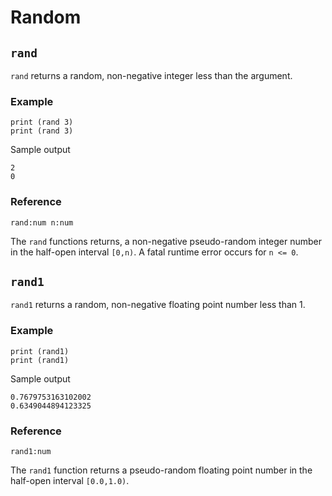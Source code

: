 # Random

## `rand`

`rand` returns a random, non-negative integer less than the argument.

### Example

```evy
print (rand 3)
print (rand 3)
```

Sample output

```
2
0
```

### Reference

    rand:num n:num

The `rand` functions returns, a non-negative pseudo-random integer
number in the half-open interval `[0,n)`. A fatal runtime error occurs
for `n <= 0`.

## `rand1`

`rand1` returns a random, non-negative floating point number less than 1.

### Example

```evy
print (rand1)
print (rand1)
```

Sample output

```
0.7679753163102002
0.6349044894123325
```

### Reference

    rand1:num

The `rand1` function returns a pseudo-random floating point number in
the half-open interval `[0.0,1.0)`.
